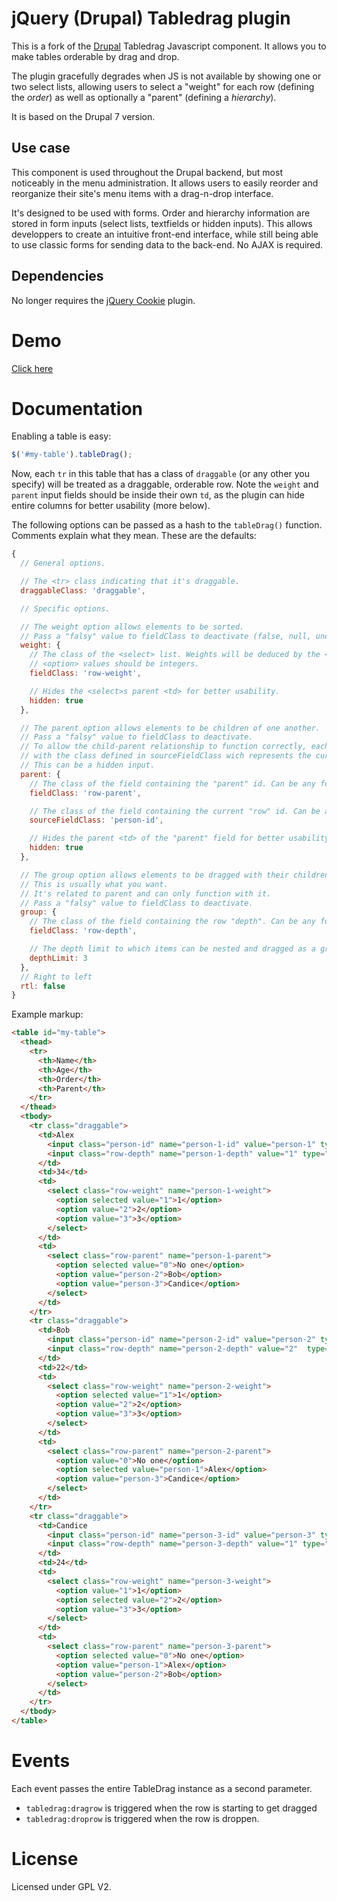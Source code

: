 jQuery (Drupal) Tabledrag plugin
================================

This is a fork of the [Drupal](http://www.drupal.org/project/drupal) Tabledrag Javascript component. It allows you to make tables orderable by drag and drop.

The plugin gracefully degrades when JS is not available by showing one or two select lists, allowing users to select a "weight" for each row (defining the *order*) as well as optionally a "parent" (defining a *hierarchy*).

It is based on the Drupal 7 version.


Use case
--------

This component is used throughout the Drupal backend, but most noticeably in the menu administration. It allows users to easily reorder and reorganize their site's menu items with a drag-n-drop interface.

It's designed to be used with forms. Order and hierarchy information are stored in form inputs (select lists, textfields or hidden inputs). This allows developpers to create an intuitive front-end interface, while still being able to use classic forms for sending data to the back-end. No AJAX is required.


Dependencies
------------

No longer requires the [jQuery Cookie](https://github.com/carhartl/jquery-cookie) plugin.


Demo
====

[Click here](http://wadmiraal.github.com/jquery-tabledrag/)


Documentation
=============

Enabling a table is easy:
```javascript
$('#my-table').tableDrag();
```

Now, each `tr` in this table that has a class of `draggable` (or any other you specify) will be treated as a draggable, orderable row.
Note the `weight` and `parent` input fields should be inside their own `td`, as the plugin can hide entire columns for better usability (more below).

The following options can be passed as a hash to the `tableDrag()` function. Comments explain what they mean. These are the defaults:

```javascript
{
  // General options.

  // The <tr> class indicating that it's draggable.
  draggableClass: 'draggable',

  // Specific options.

  // The weight option allows elements to be sorted.
  // Pass a "falsy" value to fieldClass to deactivate (false, null, undefined, etc).
  weight: {
    // The class of the <select> list. Weights will be deduced by the <option>s in this list.
    // <option> values should be integers.
    fieldClass: 'row-weight',

    // Hides the <select>s parent <td> for better usability.
    hidden: true
  },

  // The parent option allows elements to be children of one another.
  // Pass a "falsy" value to fieldClass to deactivate.
  // To allow the child-parent relationship to function correctly, each row must contain an input
  // with the class defined in sourceFieldClass wich represents the current row.
  // This can be a hidden input.
  parent: {
    // The class of the field containing the "parent" id. Can be any form item.
    fieldClass: 'row-parent',

    // The class of the field containing the current "row" id. Can be any form item.
    sourceFieldClass: 'person-id',

    // Hides the parent <td> of the "parent" field for better usability.
    hidden: true
  },

  // The group option allows elements to be dragged with their children as a whole.
  // This is usually what you want.
  // It's related to parent and can only function with it.
  // Pass a "falsy" value to fieldClass to deactivate.
  group: {
    // The class of the field containing the row "depth". Can be any form item.
    fieldClass: 'row-depth',

    // The depth limit to which items can be nested and dragged as a group.
    depthLimit: 3
  },
  // Right to left
  rtl: false
}
```

Example markup:
```html
<table id="my-table">
  <thead>
    <tr>
      <th>Name</th>
      <th>Age</th>
      <th>Order</th>
      <th>Parent</th>
    </tr>
  </thead>
  <tbody>
    <tr class="draggable">
      <td>Alex
        <input class="person-id" name="person-1-id" value="person-1" type="hidden" />
        <input class="row-depth" name="person-1-depth" value="1" type="hidden" />
      </td>
      <td>34</td>
      <td>
        <select class="row-weight" name="person-1-weight">
          <option selected value="1">1</option>
          <option value="2">2</option>
          <option value="3">3</option>
        </select>
      </td>
      <td>
        <select class="row-parent" name="person-1-parent">
          <option selected value="0">No one</option>
          <option value="person-2">Bob</option>
          <option value="person-3">Candice</option>
        </select>
      </td>
    </tr>
    <tr class="draggable">
      <td>Bob
        <input class="person-id" name="person-2-id" value="person-2" type="hidden" />
        <input class="row-depth" name="person-2-depth" value="2"  type="hidden" />
      </td>
      <td>22</td>
      <td>
        <select class="row-weight" name="person-2-weight">
          <option selected value="1">1</option>
          <option value="2">2</option>
          <option value="3">3</option>
        </select>
      </td>
      <td>
        <select class="row-parent" name="person-2-parent">
          <option value="0">No one</option>
          <option selected value="person-1">Alex</option>
          <option value="person-3">Candice</option>
        </select>
      </td>
    </tr>
    <tr class="draggable">
      <td>Candice
        <input class="person-id" name="person-3-id" value="person-3" type="hidden" />
        <input class="row-depth" name="person-3-depth" value="1" type="hidden" />
      </td>
      <td>24</td>
      <td>
        <select class="row-weight" name="person-3-weight">
          <option value="1">1</option>
          <option selected value="2">2</option>
          <option value="3">3</option>
        </select>
      </td>
      <td>
        <select class="row-parent" name="person-3-parent">
          <option selected value="0">No one</option>
          <option value="person-1">Alex</option>
          <option value="person-2">Bob</option>
        </select>
      </td>
    </tr>
  </tbody>
</table>
```


Events
======

Each event passes the entire TableDrag instance as a second parameter.

* `tabledrag:dragrow` is triggered when the row is starting to get dragged
* `tabledrag:droprow` is triggered when the row is droppen.


License
=======

Licensed under GPL V2.
